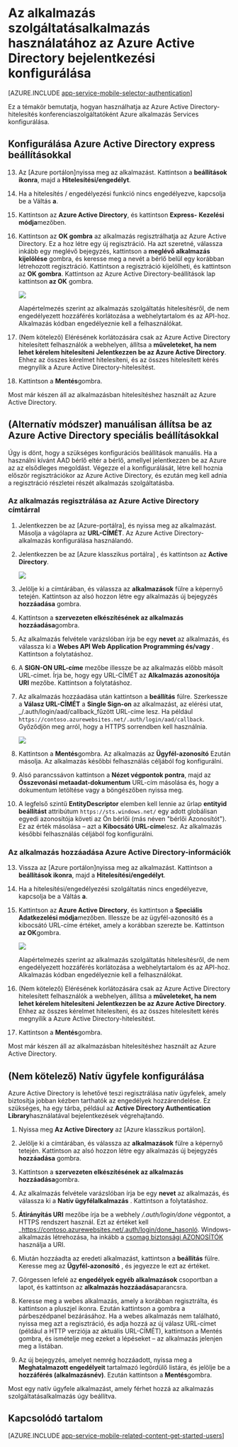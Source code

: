 <properties
    pageTitle="Azure Active Directory authentication az alkalmazás Services alkalmazás beállítása"
    description="Megtudhatja, hogy miként állítsa be az alkalmazás Services alkalmazás Azure Active Directory-hitelesítést."
    authors="mattchenderson"
    services="app-service"
    documentationCenter=""
    manager="erikre"
    editor=""/>

<tags
    ms.service="app-service-mobile"
    ms.workload="mobile"
    ms.tgt_pltfrm="na"
    ms.devlang="multiple"
    ms.topic="article"
    ms.date="10/01/2016"
    ms.author="mahender"/>

# <a name="how-to-configure-your-app-service-application-to-use-azure-active-directory-login"></a>Az alkalmazás szolgáltatásalkalmazás használatához az Azure Active Directory bejelentkezési konfigurálása

[AZURE.INCLUDE [app-service-mobile-selector-authentication](../../includes/app-service-mobile-selector-authentication.md)]

Ez a témakör bemutatja, hogyan használhatja az Azure Active Directory-hitelesítés konferenciaszolgáltatóként Azure alkalmazás Services konfigurálása.

## <a name="express"> </a>Konfigurálása Azure Active Directory express beállításokkal

13. Az [Azure portálon]nyissa meg az alkalmazást. Kattintson a **beállítások ikonra**, majd a **Hitelesítési/engedélyt**.

14. Ha a hitelesítés / engedélyezési funkció nincs engedélyezve, kapcsolja be a Váltás **a**.

15. Kattintson az **Azure Active Directory**, és kattintson **Express-** **Kezelési módja**mezőben.

16. Kattintson az **OK gombra** az alkalmazás regisztrálhatja az Azure Active Directory. Ez a hoz létre egy új regisztráció. Ha azt szeretné, válassza inkább egy meglévő bejegyzés, kattintson a **meglévő alkalmazás kijelölése** gombra, és keresse meg a nevét a bérlő belül egy korábban létrehozott regisztráció.
Kattintson a regisztráció kijelölheti, és kattintson az **OK gombra**. Kattintson az Azure Active Directory-beállítások lap kattintson **az OK** gombra.

    ![][0]

    Alapértelmezés szerint az alkalmazás szolgáltatás hitelesítésről, de nem engedélyezett hozzáférés korlátozása a webhelytartalom és az API-hoz. Alkalmazás kódban engedélyeznie kell a felhasználókat.

17. (Nem kötelező) Elérésének korlátozására csak az Azure Active Directory hitelesített felhasználók a webhelyen, állítsa a **műveleteket, ha nem lehet kérelem hitelesíteni** **Jelentkezzen be az Azure Active Directory**. Ehhez az összes kérelmet hitelesíteni, és az összes hitelesített kérés megnyílik a Azure Active Directory-hitelesítést.

17. Kattintson a **Mentés**gombra.

Most már készen áll az alkalmazásban hitelesítéshez használt az Azure Active Directory.

## <a name="advanced"> </a>(Alternatív módszer) manuálisan állítsa be az Azure Active Directory speciális beállításokkal
Úgy is dönt, hogy a szükséges konfigurációs beállítások manuális. Ha a használni kívánt AAD bérlő eltér a bérlő, amellyel jelentkezzen be az Azure az az elsődleges megoldást. Végezze el a konfigurálását, létre kell hoznia először regisztrációkor az Azure Active Directory, és ezután meg kell adnia a regisztráció részletei részét alkalmazás szolgáltatásba.

### <a name="register"> </a>Az alkalmazás regisztrálása az Azure Active Directory címtárral

1. Jelentkezzen be az [Azure-portálra], és nyissa meg az alkalmazást. Másolja a vágólapra az **URL-CÍMÉT**. Az Azure Active Directory-alkalmazás konfigurálása használandó.

3. Jelentkezzen be az [Azure klasszikus portálra] , és kattintson az **Active Directory**.

    ![][2]

4. Jelölje ki a címtárában, és válassza az **alkalmazások** fülre a képernyő tetején. Kattintson az alsó hozzon létre egy alkalmazás új bejegyzés **hozzáadása** gombra.

5. Kattintson a **szervezeten elkészítésének az alkalmazás hozzáadása**gombra.

6. Az alkalmazás felvétele varázslóban írja be egy **nevet** az alkalmazás, és válassza ki a **Webes API Web Application Programming és/vagy** . Kattintson a folytatáshoz.

7. A **SIGN-ON URL-címe** mezőbe illessze be az alkalmazás előbb másolt URL-címet. Írja be, hogy egy URL-CÍMÉT az **Alkalmazás azonosítója URI** mezőbe. Kattintson a folytatáshoz.

8. Az alkalmazás hozzáadása után kattintson a **beállítás** fülre. Szerkessze a **Válasz URL-CÍMÉT** a **Single Sign-on** az alkalmazást, az elérési utat, _/.auth/login/aad/callback_fűzött URL-címe lesz. Ha például `https://contoso.azurewebsites.net/.auth/login/aad/callback`. Győződjön meg arról, hogy a HTTPS sorrendben kell használnia.

    ![][3]

9. Kattintson a **Mentés**gombra. Az alkalmazás az **Ügyfél-azonosító** Ezután másolja. Az alkalmazás későbbi felhasználás céljából fog konfigurálni.

10. Alsó parancssávon kattintson a **Nézet végpontok pontra**, majd az **Összevonási metaadat-dokumentum** URL-cím másolása és, hogy a dokumentum letöltése vagy a böngészőben nyissa meg.

11. A legfelső szintű **EntityDescriptor** elemben kell lennie az űrlap **entityid beállítást** attribútum `https://sts.windows.net/` egy adott globálisan egyedi azonosítója követi az Ön bérlői (más néven "bérlői Azonosítót"). Ez az érték másolása – azt a **Kibocsátó URL-címe**lesz. Az alkalmazás későbbi felhasználás céljából fog konfigurálni.

### <a name="secrets"> </a>Az alkalmazás hozzáadása Azure Active Directory-információk

13. Vissza az [Azure portálon]nyissa meg az alkalmazást. Kattintson a **beállítások ikonra**, majd a **Hitelesítési/engedélyt**.

14. Ha a hitelesítési/engedélyezési szolgáltatás nincs engedélyezve, kapcsolja be a Váltás **a**.

15. Kattintson az **Azure Active Directory**, és kattintson a **Speciális** **Adatkezelési módja**mezőben. Illessze be az ügyfél-azonosító és a kibocsátó URL-címe értéket, amely a korábban szerezte be. Kattintson **az OK**gombra.

    ![][1]

    Alapértelmezés szerint az alkalmazás szolgáltatás hitelesítésről, de nem engedélyezett hozzáférés korlátozása a webhelytartalom és az API-hoz. Alkalmazás kódban engedélyeznie kell a felhasználókat.

17. (Nem kötelező) Elérésének korlátozására csak az Azure Active Directory hitelesített felhasználók a webhelyen, állítsa a **műveleteket, ha nem lehet kérelem hitelesíteni** **Jelentkezzen be az Azure Active Directory**. Ehhez az összes kérelmet hitelesíteni, és az összes hitelesített kérés megnyílik a Azure Active Directory-hitelesítést.

17. Kattintson a **Mentés**gombra.

Most már készen áll az alkalmazásban hitelesítéshez használt az Azure Active Directory.

## <a name="optional-configure-a-native-client-application"></a>(Nem kötelező) Natív ügyfele konfigurálása

Azure Active Directory is lehetővé teszi regisztrálása natív ügyfelek, amely biztosítja jobban kézben tarthatók az engedélyek hozzárendelése. Ez szükséges, ha egy tárba, például az **Active Directory Authentication Library**használatával bejelentkezések végrehajtandó.

1. Nyissa meg **Az Active Directory** az [Azure klasszikus portálon].

2. Jelölje ki a címtárában, és válassza az **alkalmazások** fülre a képernyő tetején. Kattintson az alsó hozzon létre egy alkalmazás új bejegyzés **hozzáadása** gombra.

3. Kattintson a **szervezeten elkészítésének az alkalmazás hozzáadása**gombra.

4. Az alkalmazás felvétele varázslóban írja be egy **nevet** az alkalmazás, és válassza ki a **Natív ügyfélalkalmazás** . Kattintson a folytatáshoz.

5. **Átirányítás URI** mezőbe írja be a webhely _/.auth/login/done_ végpontot, a HTTPS rendszert használ. Ezt az értéket kell _https://contoso.azurewebsites.net/.auth/login/done_hasonló. Windows-alkalmazás létrehozása, ha inkább a [csomag biztonsági AZONOSÍTÓK](app-service-mobile-dotnet-how-to-use-client-library.md#package-sid) használja a URI.

6. Miután hozzáadta az eredeti alkalmazást, kattintson a **beállítás** fülre. Keresse meg az **Ügyfél-azonosító** , és jegyezze le ezt az értéket.

7. Görgessen lefelé az **engedélyek egyéb alkalmazások** csoportban a lapot, és kattintson az **alkalmazás hozzáadása**parancsra.

8. Keresse meg a webes alkalmazás, amely a korábban regisztrálta, és kattintson a pluszjel ikonra. Ezután kattintson a gombra a párbeszédpanel bezárásához. Ha a webes alkalmazás nem található, nyissa meg azt a regisztráció, és adja hozzá az új válasz URL-címet (például a HTTP verziója az aktuális URL-CÍMÉT), kattintson a Mentés gombra, és ismételje meg ezeket a lépéseket – az alkalmazás jelenjen meg a listában.

9. Az új bejegyzés, amelyet nemrég hozzáadott, nyissa meg a **Meghatalmazott engedélyeit** tartalmazó legördülő listára, és jelölje be a **hozzáférés (alkalmazásnév)**. Ezután kattintson a **Mentés**gombra.

Most egy natív ügyfele alkalmazást, amely férhet hozzá az alkalmazás szolgáltatásalkalmazás úgy beállítva.

## <a name="related-content"> </a>Kapcsolódó tartalom

[AZURE.INCLUDE [app-service-mobile-related-content-get-started-users](../../includes/app-service-mobile-related-content-get-started-users.md)]

<!-- Images. -->

[0]: ./media/app-service-mobile-how-to-configure-active-directory-authentication/mobile-app-aad-express-settings.png
[1]: ./media/app-service-mobile-how-to-configure-active-directory-authentication/mobile-app-aad-advanced-settings.png
[2]: ./media/app-service-mobile-how-to-configure-active-directory-authentication/app-service-navigate-aad.png
[3]: ./media/app-service-mobile-how-to-configure-active-directory-authentication/app-service-aad-app-configure.png

<!-- URLs. -->

[Azure portál]: https://portal.azure.com/
[Azure klasszikus portál]: https://manage.windowsazure.com/
[alternative method]:#advanced
